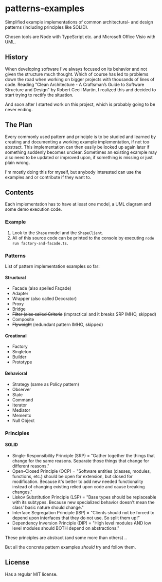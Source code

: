 
# patterns-examples

Simplified example implementations of common architectural- and design patterns (including principles like SOLID).

Chosen tools are Node with TypeScript etc. and Microsoft Office Visio with UML.

## History

When developing software I've always focused on its behavior and not given the structure much thought. Which of course has led to problems down the road when working on bigger projects with thousands of lines of code. Reading "Clean Architecture - A Craftsman’s Guide to Software Structure and Design" by Robert Cecil Martin, I realized this and decided to start trying to rectify the situation.

And soon after I started work on this project, which is probably going to be never ending.

## The Plan

Every commonly used pattern and principle is to be studied and learned by creating and documenting a working example implementation, if not too abstract. This implementation can then easily be looked up again later if something suddenly becomes unclear. Sometimes an existing example may also need to be updated or improved upon, if something is missing or just plain wrong.

I'm mostly doing this for myself, but anybody interested can use the examples and or contribute if they want to.

## Contents

Each implementation has to have at least one model, a UML diagram and some demo execution code.

### Example

1. Look to the <code>Shape</code> model and the <code>ShapeClient</code>.
2. All of this source code can be printed to the console by executing <code>node run factory-and-facade.ts</code>.

### Patterns

List of pattern implementation examples so far:

#### Structural

- Facade (also spelled Façade)
- Adapter
- Wrapper (also called Decorator)
- Proxy
- Bridge
- ~~Filter (also called Criteria~~ (impractical and it breaks SRP IMHO, skipped)
- Composite
- ~~Flyweight~~ (redundant pattern IMHO, skipped)

#### Creational

- Factory
- Singleton
- Builder
- Prototype

#### Behavioral

- Strategy (same as Policy pattern)
- Observer
- State
- Command
- Iterator
- Mediator
- Memento
- Null Object

### Principles

#### SOLID

- Single-Responsibility Principle (SRP) = "Gather together the things that change for the same reasons. Separate those things that change for different reasons."
- Open-Closed Principle (OCP) = "Software entities (classes, modules, functions, etc.) should be open for extension, but closed for modification. Because it's better to add new needed functionality instead of changing existing relied upon code and cause breaking changes."
- Liskov Substitution Principle (LSP) = "Base types should be replaceable with its subtypes. Because new specialized behavior doesn't mean the class' basic nature should change."
- Interface Segregation Principle (ISP) = "Clients should not be forced to depend upon interfaces that they do not use. So split them up!”
- Dependency Inversion Principle (DIP) = "High level modules AND low level modules should BOTH depend on abstractions."

These principles are abstract (and some more than others) ..

But all the concrete pattern examples *should* try and follow them.

## License

Has a regular MIT license.
